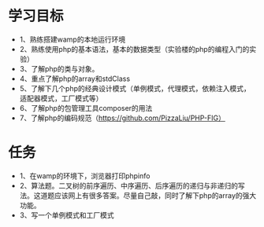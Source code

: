 # 学习目标 
- 1、熟练搭建wamp的本地运行环境
- 2、熟练使用php的基本语法，基本的数据类型（实验楼的php的编程入门的实验）
- 3、了解php的类与对象。
- 4、重点了解php的array和stdClass
- 5、了解下几个php的经典设计模式（单例模式，代理模式，依赖注入模式，适配器模式，工厂模式等）
- 6、了解php的包管理工具composer的用法
- 7、了解php的编码规范（https://github.com/PizzaLiu/PHP-FIG）



# 任务
- 1、在wamp的环境下，浏览器打印phpinfo
- 2、算法题。二叉树的前序遍历、中序遍历、后序遍历的递归与非递归的写法。这道题应该网上有很多答案。尽量自己敲，同时了解下php的array的强大功能。
- 3、写一个单例模式和工厂模式











